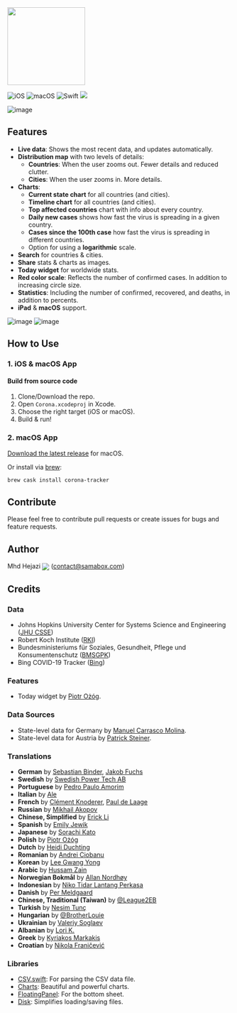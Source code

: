 <img src="https://user-images.githubusercontent.com/121827/78813826-4709ac80-79d6-11ea-9406-247ebabd815b.png" height="175">

![iOS](https://img.shields.io/badge/iOS-10%20-blue)
![macOS](https://img.shields.io/badge/macOS-10.15-blue)
![Swift](https://img.shields.io/badge/Swift-5-orange?logo=Swift&logoColor=white)
<a href="https://twitter.com/intent/follow?screen_name=Hejazi"><img src="https://img.shields.io/badge/@hejazi-x?color=08a0e9&logo=twitter&logoColor=white" /></a>

![image](https://user-images.githubusercontent.com/121827/77246699-e25efb80-6c3a-11ea-8a49-30bd87ff33c0.png)

## Features
* __Live data__: Shows the most recent data, and updates automatically.
* __Distribution map__ with two levels of details:
  * __Countries__: When the user zooms out. Fewer details and reduced clutter.
  * __Cities__: When the user zooms in. More details.
* __Charts__:
   * __Current state chart__ for all countries (and cities).
   * __Timeline chart__ for all countries (and cities).
   * __Top affected countries__ chart with info about every country.
   * __Daily new cases__ shows how fast the virus is spreading in a given country.
   * __Cases since the 100th case__ how fast the virus is spreading in different countries.
   * Option for using a __logarithmic__ scale.
* __Search__ for countries & cities.
* __Share__ stats & charts as images.
* __Today widget__ for worldwide stats.
* __Red color scale__: Reflects the number of confirmed cases. In addition to increasing circle size.
* __Statistics__: Including the number of confirmed, recovered, and deaths, in addition to percents.
* __iPad__ & __macOS__ support.

![image](https://user-images.githubusercontent.com/121827/77246980-a6796580-6c3d-11ea-80dd-57833a7c386a.png)
![image](https://user-images.githubusercontent.com/121827/77247007-03751b80-6c3e-11ea-91fc-b3d535fda6a2.png)

## How to Use
### 1. iOS & macOS App
#### Build from source code
1. Clone/Download the repo.
2. Open `Corona.xcodeproj` in Xcode.
3. Choose the right target (iOS or macOS).
4. Build & run!

### 2. macOS App
[Download the latest release](https://github.com/mhdhejazi/CoronaTracker/releases/latest) for macOS.

Or install via [brew](http://brew.sh):

  ```bash
  brew cask install corona-tracker
  ```

## Contribute
Please feel free to contribute pull requests or create issues for bugs and feature requests.

## Author
Mhd Hejazi <a href="https://twitter.com/intent/follow?screen_name=Hejazi"><img src="https://img.shields.io/badge/@hejazi-x?color=08a0e9&logo=twitter&logoColor=white" valign="middle" /></a> (contact@samabox.com)

## Credits
### Data
* Johns Hopkins University Center for Systems Science and Engineering ([JHU CSSE](https://github.com/CSSEGISandData/COVID-19))
* Robert Koch Institute ([RKI](https://experience.arcgis.com/experience/478220a4c454480e823b17327b2bf1d4/))
* Bundesministeriums für Soziales, Gesundheit, Pflege und Konsumentenschutz ([BMSGPK](https://experience.arcgis.com/experience/fb603473e1f74f0bbae48155ff238565/))
* Bing COVID-19 Tracker ([Bing](https://bing.com/covid/))

### Features
* Today widget by [Piotr Ożóg](https://github.com/pbeo).

### Data Sources
* State-level data for Germany by [Manuel Carrasco Molina](https://github.com/stuffmc).
* State-level data for Austria by [Patrick Steiner](https://github.com/patricks).

### Translations
* __German__ by [Sebastian Binder](https://github.com/sebastianbinder), [Jakob Fuchs](https://github.com/jsf030)
* __Swedish__ by [Swedish Power Tech AB](https://github.com/FluffyDev2019)
* __Portuguese__ by [Pedro Paulo Amorim](https://github.com/ppamorim)
* __Italian__ by [Ale](https://github.com/Ale111)
* __French__ by [Clément Knoderer](https://github.com/Risengan), [Paul de Laage](https://github.com/pdldm)
* __Russian__ by [Mikhail Akopov](https://github.com/wacumov)
* __Chinese, Simplified__ by [Erick Li](https://github.com/erickzli)
* __Spanish__ by [Emily Jewik](https://github.com/ejewik)
* __Japanese__ by [Sorachi Kato](https://github.com/dev-sora)
* __Polish__ by [Piotr Ożóg](https://github.com/pbeo)
* __Dutch__ by [Heidi Duchting](https://github.com/hdatteln)
* __Romanian__ by [Andrei Ciobanu](https://github.com/rhcpfan)
* __Korean__ by [Lee Gwang Yong](https://github.com/dev-yong)
* __Arabic__ by [Hussam Zain](https://github.com/hussamzain)
* __Norwegian Bokmål__ by [Allan Nordhøy](https://github.com/comradekingu)
* __Indonesian__ by [Niko Tidar Lantang Perkasa](https://github.com/nikotidar)
* __Danish__ by [Per Meldgaard](https://github.com/peme)
* __Chinese, Traditional (Taiwan)__ by [@League2EB](https://github.com/League2EB)
* __Turkish__ by [Nesim Tunç](https://github.com/nesimtunc)
* __Hungarian__ by [@BrotherLouie](https://github.com/BrotherLouie)
* __Ukrainian__ by [Valeriy Soglaev](https://github.com/ValeriySoglaev)
* __Albanian__ by [Lori K.](https://github.com/lor1x)
* __Greek__ by [Kyriakos Markakis](https://github.com/marquicodes)
* __Croatian__ by [Nikola Franičević](https://github.com/FranicevicNikola)

### Libraries
* [CSV.swift](https://github.com/yaslab/CSV.swift): For parsing the CSV data file.
* [Charts](https://github.com/danielgindi/Charts): Beautiful and powerful charts.
* [FloatingPanel](https://github.com/SCENEE/FloatingPanel): For the bottom sheet.
* [Disk](https://github.com/saoudrizwan/Disk): Simplifies loading/saving files.
